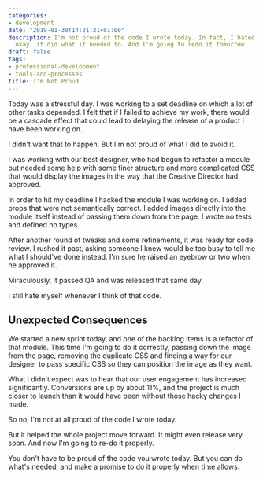 ```yaml
---
categories:
- development
date: "2019-01-30T14:21:21+01:00"
description: I'm not proud of the code I wrote today. In fact, I hated it. But that's
  okay, it did what it needed to. And I'm going to redo it tomorrow.
draft: false
tags:
- professional-development
- tools-and-processes
title: I'm Not Proud
---
```


Today was a stressful day. I was working to a set deadline on which a lot of other tasks depended. I felt that if I failed to achieve my work, there would be a cascade effect that could lead to delaying the release of a product I have been working on.

I didn't want that to happen. But I'm not proud of what I did to avoid it.

I was working with our best designer, who had begun to refactor a module but needed some help with some finer structure and more complicated CSS that would display the images in the way that the Creative Director had approved.

In order to hit my deadline I hacked the module I was working on. I added props that were not semantically correct. I added images directly into the module itself instead of passing them down from the page. I wrote no tests and defined no types.

After another round of tweaks and some refinements, it was ready for code review. I rushed it past, asking someone I knew would be too busy to tell me what I should've done instead. I'm sure he raised an eyebrow or two when he approved it.

Miraculously, it passed QA and was released that same day.

I still hate myself whenever I think of that code.

## Unexpected Consequences

We started a new sprint today, and one of the backlog items is a refactor of that module. This time I'm going to do it correctly, passing down the image from the page, removing the duplicate CSS and finding a way for our designer to pass specific CSS so they can position the image as they want.

What I didn't expect was to hear that our user engagement has increased significantly. Conversions are up by about 11%, and the project is much closer to launch than it would have been without those hacky changes I made.

So no, I'm not at all proud of the code I wrote today.

But it helped the whole project move forward. It might even release very soon. And now I'm going to re-do it properly.

You don't have to be proud of the code you wrote today. But you can do what's needed, and make a promise to do it properly when time allows.
